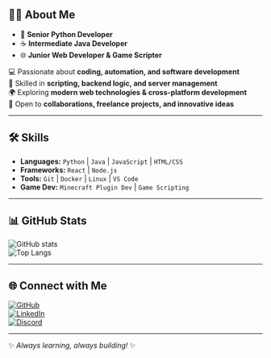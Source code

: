 
## 👨‍💻 About Me
- 🚀 **Senior Python Developer**  
- ☕ **Intermediate Java Developer**  
- 🌐 **Junior Web Developer & Game Scripter**  

💻 Passionate about **coding, automation, and software development**  
🔧 Skilled in **scripting, backend logic, and server management**  
🌍 Exploring **modern web technologies & cross-platform development**  
📩 Open to **collaborations, freelance projects, and innovative ideas**  

---

## 🛠️ Skills
- **Languages:** `Python` | `Java` | `JavaScript` | `HTML/CSS`  
- **Frameworks:** `React` | `Node.js`  
- **Tools:** `Git` | `Docker` | `Linux` | `VS Code`  
- **Game Dev:** `Minecraft Plugin Dev` | `Game Scripting`  

---

## 📊 GitHub Stats
![GitHub stats](https://github-readme-stats.vercel.app/api?username=USERNAME&show_icons=true&theme=radical)  
![Top Langs](https://github-readme-stats.vercel.app/api/top-langs/?username=USERNAME&layout=compact&theme=radical)

---

## 🌐 Connect with Me
[![GitHub](https://img.shields.io/badge/GitHub-%2312100E.svg?style=flat-square&logo=github&logoColor=white)](https://github.com/USERNAME)  
[![LinkedIn](https://img.shields.io/badge/LinkedIn-%230077B5.svg?style=flat-square&logo=linkedin&logoColor=white)](https://linkedin.com/in/YOURPROFILE)  
[![Discord](https://img.shields.io/badge/Discord-%235865F2.svg?style=flat-square&logo=discord&logoColor=white)](https://discord.com/users/329074520784764930)  

---

✨ *Always learning, always building!* ✨
